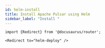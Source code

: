 ```yaml
---
id: helm-install
title: Install Apache Pulsar using Helm
sidebar_label: "Install "
---
```


````mdx-code-block
import {Redirect} from '@docusaurus/router';

<Redirect to="helm-deploy" />
````